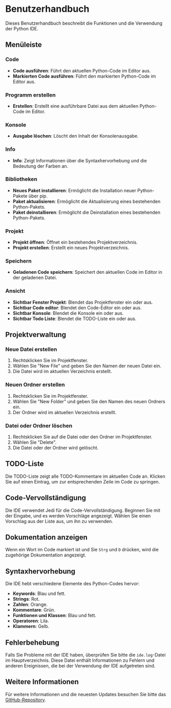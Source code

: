 # Benutzerhandbuch

Dieses Benutzerhandbuch beschreibt die Funktionen und die Verwendung der Python IDE.

## Menüleiste

### Code
- **Code ausführen**: Führt den aktuellen Python-Code im Editor aus.
- **Markierten Code ausführen**: Führt den markierten Python-Code im Editor aus.

### Programm erstellen
- **Erstellen**: Erstellt eine ausführbare Datei aus dem aktuellen Python-Code im Editor.

### Konsole
- **Ausgabe löschen**: Löscht den Inhalt der Konsolenausgabe.

### Info
- **Info**: Zeigt Informationen über die Syntaxhervorhebung und die Bedeutung der Farben an.

### Bibliotheken
- **Neues Paket installieren**: Ermöglicht die Installation neuer Python-Pakete über pip.
- **Paket aktualisieren**: Ermöglicht die Aktualisierung eines bestehenden Python-Pakets.
- **Paket deinstallieren**: Ermöglicht die Deinstallation eines bestehenden Python-Pakets.

### Projekt
- **Projekt öffnen**: Öffnet ein bestehendes Projektverzeichnis.
- **Projekt erstellen**: Erstellt ein neues Projektverzeichnis.

### Speichern
- **Geladenen Code speichern**: Speichert den aktuellen Code im Editor in der geladenen Datei.

### Ansicht
- **Sichtbar Fenster Projekt**: Blendet das Projektfenster ein oder aus.
- **Sichtbar Code editor**: Blendet den Code-Editor ein oder aus.
- **Sichtbar Konsole**: Blendet die Konsole ein oder aus.
- **Sichtbar Todo Liste**: Blendet die TODO-Liste ein oder aus.

## Projektverwaltung

### Neue Datei erstellen
1. Rechtsklicken Sie im Projektfenster.
2. Wählen Sie "New File" und geben Sie den Namen der neuen Datei ein.
3. Die Datei wird im aktuellen Verzeichnis erstellt.

### Neuen Ordner erstellen
1. Rechtsklicken Sie im Projektfenster.
2. Wählen Sie "New Folder" und geben Sie den Namen des neuen Ordners ein.
3. Der Ordner wird im aktuellen Verzeichnis erstellt.

### Datei oder Ordner löschen
1. Rechtsklicken Sie auf die Datei oder den Ordner im Projektfenster.
2. Wählen Sie "Delete".
3. Die Datei oder der Ordner wird gelöscht.

## TODO-Liste
Die TODO-Liste zeigt alle TODO-Kommentare im aktuellen Code an. Klicken Sie auf einen Eintrag, um zur entsprechenden Zeile im Code zu springen.

## Code-Vervollständigung
Die IDE verwendet Jedi für die Code-Vervollständigung. Beginnen Sie mit der Eingabe, und es werden Vorschläge angezeigt. Wählen Sie einen Vorschlag aus der Liste aus, um ihn zu verwenden.

## Dokumentation anzeigen
Wenn ein Wort im Code markiert ist und Sie `Strg` und `D` drücken, wird die zugehörige Dokumentation angezeigt.

## Syntaxhervorhebung
Die IDE hebt verschiedene Elemente des Python-Codes hervor:
- **Keywords**: Blau und fett.
- **Strings**: Rot.
- **Zahlen**: Orange.
- **Kommentare**: Grün.
- **Funktionen und Klassen**: Blau und fett.
- **Operatoren**: Lila.
- **Klammern**: Gelb.

## Fehlerbehebung
Falls Sie Probleme mit der IDE haben, überprüfen Sie bitte die `ide.log`-Datei im Hauptverzeichnis. Diese Datei enthält Informationen zu Fehlern und anderen Ereignissen, die bei der Verwendung der IDE aufgetreten sind.

## Weitere Informationen
Für weitere Informationen und die neuesten Updates besuchen Sie bitte das [GitHub-Repository](https://github.com/kruemmel-python/Python-IDE).
